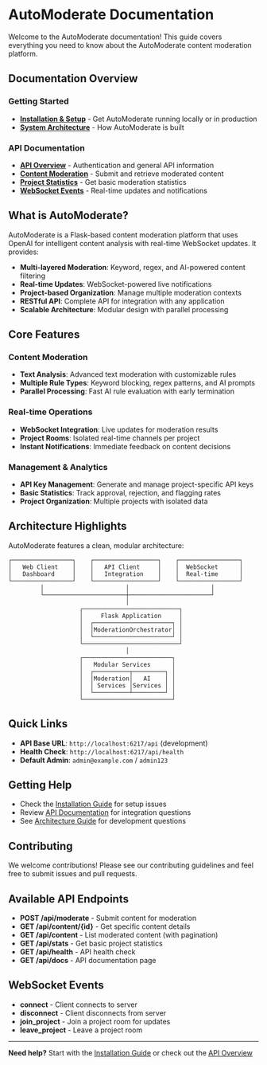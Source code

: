 # AutoModerate Documentation

Welcome to the AutoModerate documentation! This guide covers everything you need to know about the AutoModerate content moderation platform.

## Documentation Overview

### Getting Started
- [**Installation & Setup**](guides/installation.md) - Get AutoModerate running locally or in production
- [**System Architecture**](guides/architecture.md) - How AutoModerate is built

### API Documentation
- [**API Overview**](api/overview.md) - Authentication and general API information
- [**Content Moderation**](api/moderation.md) - Submit and retrieve moderated content
- [**Project Statistics**](api/statistics.md) - Get basic moderation statistics
- [**WebSocket Events**](api/websockets.md) - Real-time updates and notifications

## What is AutoModerate?

AutoModerate is a Flask-based content moderation platform that uses OpenAI for intelligent content analysis with real-time WebSocket updates. It provides:

- **Multi-layered Moderation**: Keyword, regex, and AI-powered content filtering
- **Real-time Updates**: WebSocket-powered live notifications
- **Project-based Organization**: Manage multiple moderation contexts
- **RESTful API**: Complete API for integration with any application
- **Scalable Architecture**: Modular design with parallel processing

## Core Features

### Content Moderation
- **Text Analysis**: Advanced text moderation with customizable rules
- **Multiple Rule Types**: Keyword blocking, regex patterns, and AI prompts
- **Parallel Processing**: Fast AI rule evaluation with early termination

### Real-time Operations
- **WebSocket Integration**: Live updates for moderation results
- **Project Rooms**: Isolated real-time channels per project
- **Instant Notifications**: Immediate feedback on content decisions

### Management & Analytics
- **API Key Management**: Generate and manage project-specific API keys
- **Basic Statistics**: Track approval, rejection, and flagging rates
- **Project Organization**: Multiple projects with isolated data

## Architecture Highlights

AutoModerate features a clean, modular architecture:

```
┌─────────────────┐    ┌──────────────────┐    ┌─────────────────┐
│   Web Client    │    │   API Client     │    │  WebSocket      │
│   Dashboard     │    │   Integration    │    │  Real-time      │
└─────────────────┘    └──────────────────┘    └─────────────────┘
         │                       │                       │
         └───────────────────────┼───────────────────────┘
                                 │
                    ┌───────────────────────────┐
                    │     Flask Application     │
                    │  ┌──────────────────────┐ │
                    │  │ModerationOrchestrator│ │
                    │  └──────────────────────┘ │
                    └───────────────────────────┘
                                 │
                    ┌─────────────────────────┐
                    │   Modular Services      │
                    │  ┌──────────┬─────────┐ │
                    │  │Moderation│   AI    │ │
                    │  │ Services │Services │ │
                    │  └──────────┴─────────┘ │
                    └─────────────────────────┘
```

## Quick Links

- **API Base URL**: `http://localhost:6217/api` (development)
- **Health Check**: `http://localhost:6217/api/health`
- **Default Admin**: `admin@example.com` / `admin123`

## Getting Help

- Check the [Installation Guide](guides/installation.md) for setup issues
- Review [API Documentation](api/overview.md) for integration questions
- See [Architecture Guide](guides/architecture.md) for development questions

## Contributing

We welcome contributions! Please see our contributing guidelines and feel free to submit issues and pull requests.

## Available API Endpoints

- **POST /api/moderate** - Submit content for moderation
- **GET /api/content/{id}** - Get specific content details
- **GET /api/content** - List moderated content (with pagination)
- **GET /api/stats** - Get basic project statistics
- **GET /api/health** - API health check
- **GET /api/docs** - API documentation page

## WebSocket Events

- **connect** - Client connects to server
- **disconnect** - Client disconnects from server
- **join_project** - Join a project room for updates
- **leave_project** - Leave a project room

---

**Need help?** Start with the [Installation Guide](guides/installation.md) or check out the [API Overview](api/overview.md)